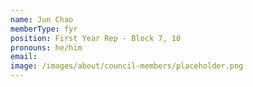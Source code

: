 ```yaml
---
name: Jun Chao
memberType: fyr
position: First Year Rep - Block 7, 10
pronouns: he/him
email: 
image: /images/about/council-members/placeholder.png
---
```

